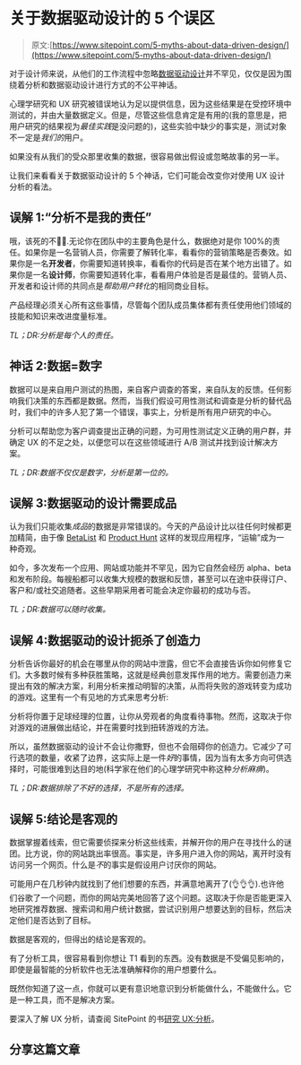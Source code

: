 # 关于数据驱动设计的 5 个误区

> 原文:[https://www.sitepoint.com/5-myths-about-data-driven-design/](https://www.sitepoint.com/5-myths-about-data-driven-design/)

对于设计师来说，从他们的工作流程中忽略[数据驱动设计](https://www.sitepoint.com/ux-analytics-what-they-are-why-they-matter/)并不罕见，仅仅是因为围绕着分析和数据驱动设计进行方式的不公平神话。

心理学研究和 UX 研究被错误地认为足以提供信息，因为这些结果是在受控环境中测试的，并由大量数据定义。但是，尽管这些信息肯定是有用的(我的意思是，把用户研究的结果视为*最佳实践*是没问题的)，这些实验中缺少的事实是，测试对象不一定是*我们的*用户。

如果没有从我们的受众那里收集的数据，很容易做出假设或忽略故事的另一半。

让我们来看看关于数据驱动设计的 5 个神话，它们可能会改变你对使用 UX 设计分析的看法。

## 误解 1:“分析不是我的责任”

哦，该死的不🙅‍♂️.无论你在团队中的主要角色是什么，数据绝对是你 100%的责任。如果你是一名营销人员，你需要了解转化率，看看你的营销策略是否奏效。如果你是一名**开发者**，你需要知道转换率，看看你的代码是否在某个地方出错了。如果你是一名**设计师**，你需要知道转化率，看看用户体验是否是最佳的。营销人员、开发者和设计师的共同点是*帮助用户转化*的相同商业目标。

产品经理必须关心所有这些事情，尽管每个团队成员集体都有责任使用他们领域的技能和知识来改进度量标准。

*TL；DR:分析是每个人的责任。*

## 神话 2:数据=数字

数据可以是来自用户测试的热图，来自客户调查的答案，来自队友的反馈。任何影响我们决策的东西都是数据。然而，当我们假设可用性测试和调查是分析的替代品时，我们中的许多人犯了第一个错误，事实上，分析是所有用户研究的中心。

分析可以帮助您为客户调查提出正确的问题，为可用性测试定义正确的用户群，并确定 UX 的不足之处，以便您可以在这些领域进行 A/B 测试并找到设计解决方案。

*TL；DR:数据不仅仅是数字，分析是第一位的。*

## 误解 3:数据驱动的设计需要成品

认为我们只能收集*成品*的数据是非常错误的。今天的产品设计比以往任何时候都更加精简，由于像 [BetaList](https://betalist.com/) 和 [Product Hunt](http://producthunt.com/ship) 这样的发现应用程序，“运输”成为一种奇观。

如今，多次发布一个应用、网站或功能并不罕见，因为它自然会经历 alpha、beta 和发布阶段。每艘船都可以收集大规模的数据和反馈，甚至可以在途中获得订户、客户和/或社交追随者。这些早期采用者可能会决定你最初的成功与否。

*TL；DR:数据可以随时收集。*

## 误解 4:数据驱动的设计扼杀了创造力

分析告诉你最好的机会在哪里从你的网站中泄露，但它不会直接告诉你如何修复它们。大多数时候有多种获胜策略，这就是经典创意发挥作用的地方。需要创造力来提出有效的解决方案，利用分析来推动明智的决策，从而将失败的游戏转变为成功的游戏。这里有一个有见地的方式来思考分析:

分析将你置于足球经理的位置，让你从旁观者的角度看待事物。然而，这取决于你对游戏的进展做出结论，并在需要时找到扭转游戏的方法。

所以，虽然数据驱动的设计不会让你撒野，但也不会阻碍你的创造力。它减少了可行选项的数量，收紧了边界，这实际上是一件*好*的事情，因为当有太多方向可供选择时，可能很难到达目的地(科学家在他们的心理学研究中称这种*分析麻痹*)。

*TL；DR:数据排除了不好的选择，不是所有的选择。*

## 误解 5:结论是客观的

数据掌握着线索，但它需要侦探来分析这些线索，并解开你的用户在寻找什么的谜团。比方说，你的网站跳出率很高。事实是，许多用户进入你的网站，离开时没有访问另一个网页。什么是*不*的事实是假设用户讨厌你的网站。

可能用户在几秒钟内就找到了他们想要的东西，并满意地离开了(👌👌👌).也许他们谷歌了一个问题，而你的网站完美地回答了这个问题。这取决于你是否能更深入地研究推荐数据、搜索词和用户统计数据，尝试识别用户想要达到的目标，然后决定他们是否达到了目标。

数据是客观的，但得出的结论是客观的。

有了分析工具，很容易看到你想让 T1 看到的东西。没有数据是不受偏见影响的，即使是最智能的分析软件也无法准确解释你的用户想要什么。

既然你知道了这一点，你就可以更有意识地意识到分析能做什么，不能做什么。它是一种工具，而不是解决方案。

要深入了解 UX 分析，请查阅 SitePoint 的书[研究 UX:分析](https://www.sitepoint.com/premium/books/researching-ux-analytics)。

## 分享这篇文章